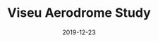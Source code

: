---
title: "Viseu Aerodrome Study"
date: 2019-12-23
layout: post
redirect_to: https://github.com/tamagusko/ViseuAirportStudy
category: data analysis
---